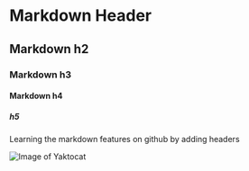 # Markdown Header
## Markdown h2
### Markdown h3
#### Markdown h4
##### h5

Learning the markdown features on github by adding headers 

![Image of Yaktocat](https://octodex.github.com/images/yaktocat.png)

